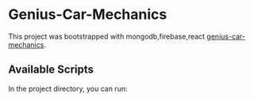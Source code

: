 # Genius-Car-Mechanics

This project was bootstrapped with mongodb,firebase,react [genius-car-mechanics](https://genius-car-mechanics-8b3ef.web.app).

## Available Scripts

In the project directory, you can run:
